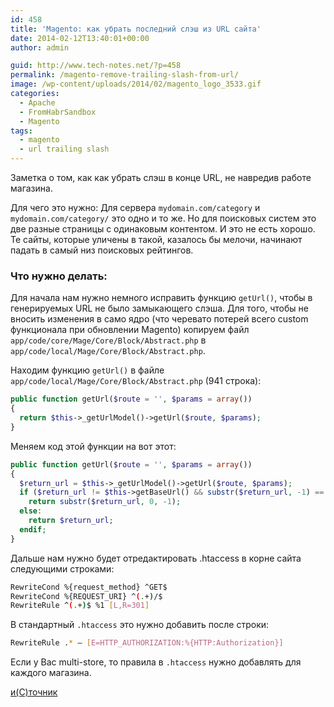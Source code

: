 ```yaml
---
id: 458
title: 'Magento: как убрать последний слэш из URL сайта'
date: 2014-02-12T13:40:01+00:00
author: admin

guid: http://www.tech-notes.net/?p=458
permalink: /magento-remove-trailing-slash-from-url/
image: /wp-content/uploads/2014/02/magento_logo_3533.gif
categories:
  - Apache
  - FromHabrSandbox
  - Magento
tags:
  - magento
  - url trailing slash
---
```

Заметка о том, как как убрать слэш в конце URL, не навредив работе магазина.

Для чего это нужно: Для сервера `mydomain.com/category` и `mydomain.com/category/` это одно и то же. Но для поисковых систем это две разные страницы с одинаковым контентом. И это не есть хорошо. Те сайты, которые уличены в такой, казалось бы мелочи, начинают падать в самый низ поисковых рейтингов.

### Что нужно делать:
Для начала нам нужно немного исправить функцию `getUrl()`, чтобы в генерируемых URL не было замыкающего слэша. Для того, чтобы не вносить изменения в само ядро (что черевато потерей всего custom функционала при обновлении Magento) копируем файл `app/code/core/Mage/Core/Block/Abstract.php` в `app/code/local/Mage/Core/Block/Abstract.php`.

Находим функцию `getUrl()` в файле `app/code/local/Mage/Core/Block/Abstract.php` (941 строка):

```php
public function getUrl($route = '', $params = array())
{
  return $this->_getUrlModel()->getUrl($route, $params);
}
```


Меняем код этой функции на вот этот:

```php
public function getUrl($route = '', $params = array())
{
  $return_url = $this->_getUrlModel()->getUrl($route, $params);
  if ($return_url != $this->getBaseUrl() && substr($return_url, -1) == '/' && !Mage::getSingleton('admin/session')->isLoggedIn()):
    return substr($return_url, 0, -1);
  else:
    return $return_url;
  endif;
}
```

Дальше нам нужно будет отредактировать .htaccess в корне сайта следующими строками:

```bash
RewriteCond %{request_method} ^GET$  
RewriteCond %{REQUEST_URI} ^(.+)/$  
RewriteRule ^(.+)$ %1 [L,R=301]
```

В стандартный `.htaccess` это нужно добавить после строки:

```bash
RewriteRule .* – [E=HTTP_AUTHORIZATION:%{HTTP:Authorization}]
```

Если у Вас multi-store, то правила в `.htaccess` нужно добавлять для каждого магазина.

<a href="http://habrahabr.ru/sandbox/78747/" target="_blank">и(C)точник</a>
